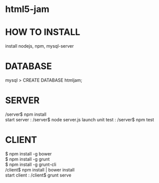  html5-jam
========

HOW TO INSTALL
============

install nodejs, npm, mysql-server

DATABASE
========
mysql > CREATE DATABASE htmljam;

SERVER
======
/server$ npm install
<br>
start server : /server$ node server.js
launch unit test : /server$ npm test

CLIENT
======
$ npm install -g bower
<br>
$ npm install -g grunt
<br>
$ npm install -g grunt-cli
<br>
/client$ npm install | bower install
<br>
start client : /client$ grunt serve
 
